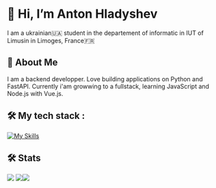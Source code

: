# 👋 Hi, I’m Anton Hladyshev

I am a ukrainian🇺🇦 student  in the departement of informatic in IUT of Limusin in Limoges, France🇫🇷

## 🚀 About Me
I am a backend developper. Love building applications on Python and FastAPI. Currently i'am growwing to a fullstack, learning JavaScript and Node.js with Vue.js.

## **🛠 My tech stack :**
[![My Skills](https://skillicons.dev/icons?i=python,FastAPI,js,html,css)](https://skillicons.dev)

## 🛠 Stats 

![](http://github-profile-summary-cards.vercel.app/api/cards/repos-per-language?username=Anton-Hladyshev&theme=2077) ![](http://github-profile-summary-cards.vercel.app/api/cards/stats?username=Anton-Hladyshev&theme=2077)![](http://github-profile-summary-cards.vercel.app/api/cards/profile-details?username=Anton-Hladyshev&theme=2077)
